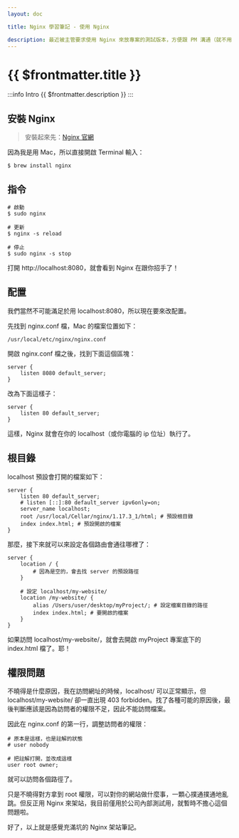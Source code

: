 ```yaml
---
layout: doc

title: Nginx 學習筆記 - 使用 Nginx

description: 最近被主管要求使用 Nginx 來放專案的測試版本，方便跟 PM 溝通（就不用一直叫 PM 過來看我表演 ng serve，直接 build 好丟網址給他就可以測試了）。原本以為 Nginx 安裝一下改個 config 很方便，結果還是在意想不到的地方卡了一下，因此整理成筆記分享，以免有人遇到相同的問題。
---
```


# {{ $frontmatter.title }}

:::info Intro
{{ $frontmatter.description }}
:::

## 安裝 Nginx

> 安裝起來先：[Nginx 官網](https://nginx.org/en/docs/install.html)

因為我是用 Mac，所以直接開啟 Terminal 輸入：

```bash:line-numbers
$ brew install nginx
```

## 指令

```bash:line-numbers
# 啟動
$ sudo nginx

# 更新
$ nginx -s reload

# 停止
$ sudo nginx -s stop
```

打開 http://localhost:8080，就會看到 Nginx 在跟你招手了！

## 配置

我們當然不可能滿足於用 localhost:8080，所以現在要來改配置。

先找到 nginx.conf 檔，Mac 的檔案位置如下：

```bash:line-numbers
/usr/local/etc/nginx/nginx.conf
```

開啟 nginx.conf 檔之後，找到下面這個區塊：

```js:line-numbers
server {
    listen 8080 default_server;
}
```

改為下面這樣子：

```js:line-numbers
server {
    listen 80 default_server;
}
```

這樣，Nginx 就會在你的 localhost（或你電腦的 ip 位址）執行了。

## 根目錄

localhost 預設會打開的檔案如下：

```js:line-numbers
server {
    listen 80 default_server;
    # listen [::]:80 default_server ipv6only=on;
    server_name localhost;
    root /usr/local/Cellar/nginx/1.17.3_1/html; # 預設根目錄
    index index.html; # 預設開啟的檔案
}
```

那麼，接下來就可以來設定各個路由會通往哪裡了：

```js:line-numbers
server {
    location / {
        # 因為是空的，會去找 server 的預設路徑
    }

    # 設定 localhost/my-website/
    location /my-website/ {
        alias /Users/user/desktop/myProject/; # 設定檔案目錄的路徑
        index index.html; # 要開啟的檔案
    }
}
```

如果訪問 localhost/my-website/，就會去開啟 myProject 專案底下的 index.html 檔了。耶！

## 權限問題

不曉得是什麼原因，我在訪問網址的時候，localhost/ 可以正常顯示，但 localhost/my-website/ 卻一直出現 403 forbidden。找了各種可能的原因後，最後判斷應該是因為訪問者的權限不足，因此不能訪問檔案。

因此在 nginx.conf 的第一行，調整訪問者的權限：

```js:line-numbers
# 原本是這樣，也是註解的狀態
# user nobody

# 把註解打開，並改成這樣
user root owner;
```

就可以訪問各個路徑了。

只是不曉得對方拿到 root 權限，可以對你的網站做什麼事，一顆心撲通撲通地亂跳。但反正用 Nginx 來架站，我目前僅用於公司內部測試用，就暫時不擔心這個問題啦。

好了，以上就是感覺充滿坑的 Nginx 架站筆記。
